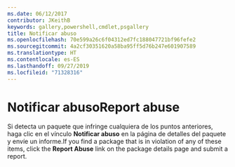 ```yaml
---
ms.date: 06/12/2017
contributor: JKeithB
keywords: gallery,powershell,cmdlet,psgallery
title: Notificar abuso
ms.openlocfilehash: 70e599a26c6f04312ed7fc188047721bf96fefe2
ms.sourcegitcommit: 4a2cf30351620a58ba95ff5d76b247e601907589
ms.translationtype: HT
ms.contentlocale: es-ES
ms.lasthandoff: 09/27/2019
ms.locfileid: "71328316"
---
```

# <a name="report-abuse"></a><span data-ttu-id="83d63-103">Notificar abuso</span><span class="sxs-lookup"><span data-stu-id="83d63-103">Report abuse</span></span>

<span data-ttu-id="83d63-104">Si detecta un paquete que infringe cualquiera de los puntos anteriores, haga clic en el vínculo **Notificar abuso** en la página de detalles del paquete y envíe un informe.</span><span class="sxs-lookup"><span data-stu-id="83d63-104">If you find a package that is in violation of any of these items, click the **Report Abuse** link on the package details page and submit a report.</span></span>
